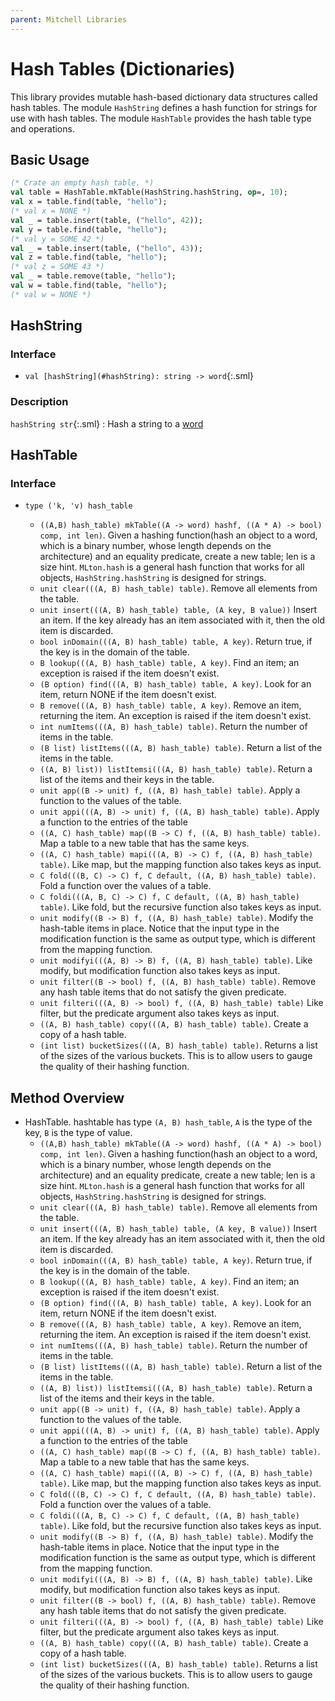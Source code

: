 ```yaml
---
parent: Mitchell Libraries
---
```

# Hash Tables (Dictionaries)

This library provides mutable hash-based dictionary data structures called hash
tables. The module `HashString` defines a hash function for strings for use with
hash tables. The module `HashTable` provides the hash table type and operations.

## Basic Usage

```sml
(* Crate an empty hash table. *)
val table = HashTable.mkTable(HashString.hashString, op=, 10);
val x = table.find(table, "hello");
(* val x = NONE *)
val _ = table.insert(table, ("hello", 42));
val y = table.find(table, "hello");
(* val y = SOME 42 *)
val _ = table.insert(table, ("hello", 43));
val z = table.find(table, "hello");
(* val z = SOME 43 *)
val _ = table.remove(table, "hello");
val w = table.find(table, "hello");
(* val w = NONE *)
```

## HashString

### Interface
- `val [hashString](#hashString): string -> word`{:.sml}

### Description

`hashString str`{:.sml} [](#hashString)
: Hash a string to a [word](http://sml-family.org/Basis/word.html)

## HashTable

### Interface
- `type ('k, 'v) hash_table`

  + `((A,B) hash_table) mkTable((A -> word) hashf, ((A * A) -> bool) comp, int len)`. Given a hashing function(hash an object to a word, which is a binary number, whose length depends on the architecture) and an equality predicate, create a new table; len is a size hint.  `MLton.hash` is a general hash function that works for all objects, `HashString.hashString` is designed for strings.
  + `unit clear(((A, B) hash_table) table)`. Remove all elements from the table.
  + `unit insert(((A, B) hash_table) table, (A key, B value))` Insert an item. If the key already has an item associated with it, then the old item is discarded.
  + `bool inDomain(((A, B) hash_table) table, A key)`. Return true, if the key is in the domain of the table.
  + `B lookup(((A, B) hash_table) table, A key)`. Find an item; an exception is raised if the item doesn't exist.
  + `(B option) find(((A, B) hash_table) table, A key)`. Look for an item, return NONE if the item doesn't exist.
  + `B remove(((A, B) hash_table) table, A key)`. Remove an item, returning the item. An exception is raised if the item doesn't exist.
  + `int numItems(((A, B) hash_table) table)`. Return the number of items in the table.
  + `(B list) listItems(((A, B) hash_table) table)`. Return a list of the items in the table.
  + `((A, B) list)) listItemsi(((A, B) hash_table) table)`. Return a list of the items and their keys in the table.
  + `unit app((B -> unit) f, ((A, B) hash_table) table)`. Apply a function to the values of the table.
  + `unit appi(((A, B) -> unit) f, ((A, B) hash_table) table)`. Apply a function to the entries of the table
  + `((A, C) hash_table) map((B -> C) f, ((A, B) hash_table) table)`. Map a table to a new table that has the same keys.
  + `((A, C) hash_table) mapi(((A, B) -> C) f, ((A, B) hash_table) table)`. Like map, but the mapping function also takes keys as input.
  + `C fold(((B, C) -> C) f, C default, ((A, B) hash_table) table)`. Fold a function over the values of a table.
  + `C foldi(((A, B, C) -> C) f, C default, ((A, B) hash_table) table)`. Like fold, but the recursive function also takes keys as input.
  + `unit modify((B -> B) f, ((A, B) hash_table) table)`. Modify the hash-table items in place. Notice that the input type in the modification function is the same as output type, which is different from the mapping function.
  + `unit modifyi(((A, B) -> B) f, ((A, B) hash_table) table)`. Like modify, but modification function also takes keys as input.
  + `unit filter((B -> bool) f, ((A, B) hash_table) table)`. Remove any hash table items that do not satisfy the given predicate.
  + `unit filteri(((A, B) -> bool) f, ((A, B) hash_table) table)` Like filter, but the predicate argument also takes keys as input.
  + `((A, B) hash_table) copy(((A, B) hash_table) table)`. Create a copy of a hash table.
  + `(int list) bucketSizes(((A, B) hash_table) table)`. Returns a list of the sizes of the various buckets. This is to allow users to gauge the quality of their hashing function.


## Method Overview
- HashTable. hashtable has type `(A, B) hash_table`, `A` is the type of the key, `B` is the type of value.
  + `((A,B) hash_table) mkTable((A -> word) hashf, ((A * A) -> bool) comp, int len)`. Given a hashing function(hash an object to a word, which is a binary number, whose length depends on the architecture) and an equality predicate, create a new table; len is a size hint.  `MLton.hash` is a general hash function that works for all objects, `HashString.hashString` is designed for strings.
  + `unit clear(((A, B) hash_table) table)`. Remove all elements from the table.
  + `unit insert(((A, B) hash_table) table, (A key, B value))` Insert an item. If the key already has an item associated with it, then the old item is discarded.
  + `bool inDomain(((A, B) hash_table) table, A key)`. Return true, if the key is in the domain of the table.
  + `B lookup(((A, B) hash_table) table, A key)`. Find an item; an exception is raised if the item doesn't exist.
  + `(B option) find(((A, B) hash_table) table, A key)`. Look for an item, return NONE if the item doesn't exist.
  + `B remove(((A, B) hash_table) table, A key)`. Remove an item, returning the item. An exception is raised if the item doesn't exist.
  + `int numItems(((A, B) hash_table) table)`. Return the number of items in the table.
  + `(B list) listItems(((A, B) hash_table) table)`. Return a list of the items in the table.
  + `((A, B) list)) listItemsi(((A, B) hash_table) table)`. Return a list of the items and their keys in the table.
  + `unit app((B -> unit) f, ((A, B) hash_table) table)`. Apply a function to the values of the table.
  + `unit appi(((A, B) -> unit) f, ((A, B) hash_table) table)`. Apply a function to the entries of the table
  + `((A, C) hash_table) map((B -> C) f, ((A, B) hash_table) table)`. Map a table to a new table that has the same keys.
  + `((A, C) hash_table) mapi(((A, B) -> C) f, ((A, B) hash_table) table)`. Like map, but the mapping function also takes keys as input.
  + `C fold(((B, C) -> C) f, C default, ((A, B) hash_table) table)`. Fold a function over the values of a table.
  + `C foldi(((A, B, C) -> C) f, C default, ((A, B) hash_table) table)`. Like fold, but the recursive function also takes keys as input.
  + `unit modify((B -> B) f, ((A, B) hash_table) table)`. Modify the hash-table items in place. Notice that the input type in the modification function is the same as output type, which is different from the mapping function.
  + `unit modifyi(((A, B) -> B) f, ((A, B) hash_table) table)`. Like modify, but modification function also takes keys as input.
  + `unit filter((B -> bool) f, ((A, B) hash_table) table)`. Remove any hash table items that do not satisfy the given predicate.
  + `unit filteri(((A, B) -> bool) f, ((A, B) hash_table) table)` Like filter, but the predicate argument also takes keys as input.
  + `((A, B) hash_table) copy(((A, B) hash_table) table)`. Create a copy of a hash table.
  + `(int list) bucketSizes(((A, B) hash_table) table)`. Returns a list of the sizes of the various buckets. This is to allow users to gauge the quality of their hashing function.


